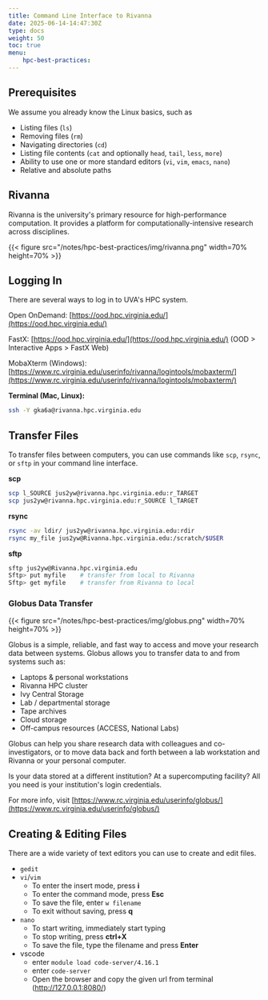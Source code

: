 ```yaml
---
title: Command Line Interface to Rivanna
date: 2025-06-14-14:47:30Z
type: docs 
weight: 50
toc: true
menu: 
    hpc-best-practices:
---
```


## Prerequisites

We assume you already know the Linux basics, such as
* Listing files (`ls`)
* Removing files (`rm`)
* Navigating directories (`cd`)
* Listing file contents (`cat` and optionally `head`, `tail`, `less`, `more`)
* Ability to use one or more standard editors (`vi`, `vim`, `emacs`, `nano`)
* Relative and absolute paths

## Rivanna

Rivanna is the university's primary resource for high-performance computation. It provides a platform for computationally-intensive research across disciplines.

{{< figure src="/notes/hpc-best-practices/img/rivanna.png" width=70% height=70% >}}

## Logging In

There are several ways to log in to UVA's HPC system.

Open OnDemand: [https://ood.hpc.virginia.edu/](https://ood.hpc.virginia.edu/)

FastX: [https://ood.hpc.virginia.edu/](https://ood.hpc.virginia.edu/) (OOD > Interactive Apps > FastX Web)

MobaXterm (Windows): [https://www.rc.virginia.edu/userinfo/rivanna/logintools/mobaxterm/](https://www.rc.virginia.edu/userinfo/rivanna/logintools/mobaxterm/)

__Terminal (Mac, Linux):__
```bash
ssh -Y gka6a@rivanna.hpc.virginia.edu
```

## Transfer Files
To transfer files between computers, you can use commands like `scp`, `rsync`, or `sftp` in your command line interface.

__scp__
```bash
scp l_SOURCE jus2yw@rivanna.hpc.virginia.edu:r_TARGET
scp jus2yw@rivanna.hpc.virginia.edu:r_SOURCE l_TARGET
```

__rsync__
```bash
rsync -av ldir/ jus2yw@rivanna.hpc.virginia.edu:rdir
rsync my_file jus2yw@Rivanna.hpc.virginia.edu:/scratch/$USER
```

__sftp__
```bash
sftp jus2yw@Rivanna.hpc.virginia.edu
Sftp> put myfile    # transfer from local to Rivanna
Sftp> get myfile    # transfer from Rivanna to local
```

### Globus Data Transfer

{{< figure src="/notes/hpc-best-practices/img/globus.png" width=70% height=70% >}}

Globus is a simple, reliable, and fast way to access and move your research data between systems. Globus allows you to transfer data to and from systems such as:

* Laptops & personal workstations
* Rivanna HPC cluster
* Ivy Central Storage
* Lab / departmental storage
* Tape archives
* Cloud storage
* Off-campus resources (ACCESS, National Labs)

Globus can help you share research data with colleagues and co-investigators, or to move data back and forth between a lab workstation and Rivanna or your personal computer.

Is your data stored at a different institution? At a supercomputing facility? All you need is your institution's login credentials.

For more info, visit [https://www.rc.virginia.edu/userinfo/globus/](https://www.rc.virginia.edu/userinfo/globus/)


## Creating & Editing Files

There are a wide variety of text editors you can use to create and edit files.

* `gedit`
* `vi`/`vim`
    * To enter the insert mode, press __i__
    * To enter the command mode, press __Esc__
    * To save the file, enter `w filename`
    * To exit without saving, press __q__
* `nano`
    * To start writing, immediately start typing
    * To stop writing, press __ctrl+X__
    * To save the file, type the filename and press __Enter__
* vscode
    * enter `module load code-server/4.16.1`
    * enter `code-server`
    * Open the browser and copy the given url from terminal (http://127.0.0.1:8080/)